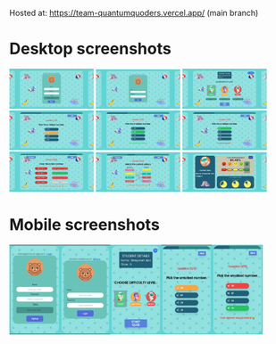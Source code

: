 Hosted at: https://team-quantumquoders.vercel.app/ (main branch)
<h1>Desktop screenshots</h1>
<div style="display= flex; gap=10px;">
  <img src="./public/Screenshot 2024-02-01 225442.png" width="30%">
  <img src="./public/Screenshot 2024-02-04 221517.png" width="30%">
  <img src="./public/Screenshot 2024-02-04 220203.png" width="30%">
  <img src="./public/Screenshot 2024-02-01 230544.png" width="30%">
  <img src="./public/Screenshot 2024-02-01 230558.png" width="30%">
  <img src="./public/Screenshot 2024-02-01 225405.png" width="30%">
  <img src="./public/Screenshot 2024-02-04 222035.png" width="30%">
  <img src="./public/Screenshot 2024-02-04 220800.png" width="30%">
  <img src="./public/Screenshot 2024-02-04 221055.png" width="30%">
</div>

<h1>Mobile screenshots</h1>
<div style="display: flex; gap=10px;">
  <img src="./public/Screenshot_20240201-230410.jpg" width="18%">
  <img src="./public/Screenshot_20240201-230338.jpg" width="18%">
  <img src="./public/Screenshot_20240201-225710~2.jpg" width="18%">
  <img src="./public/Screenshot_20240201-230054~2.jpg" width="18%">
  <img src="./public/Screenshot_20240201-230059~2.jpg" width="18%">
</div>
